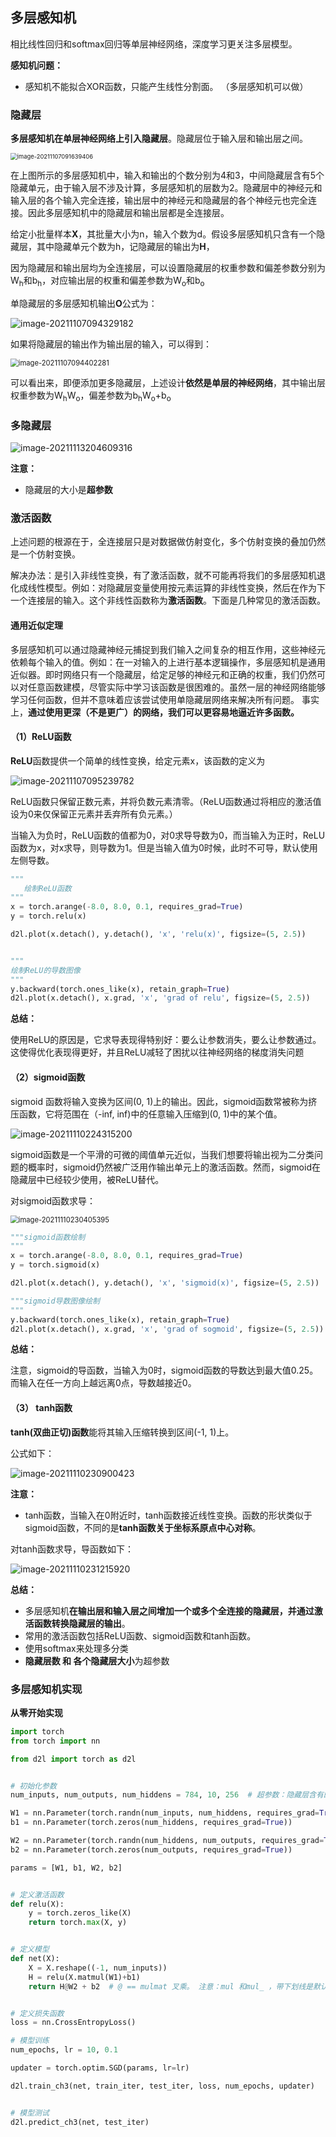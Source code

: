 ## 多层感知机

相比线性回归和softmax回归等单层神经网络，深度学习更关注多层模型。

**感知机问题：**

- 感知机不能拟合XOR函数，只能产生线性分割面。  （多层感知机可以做）

### 隐藏层

**多层感知机在单层神经网络上引入隐藏层**。隐藏层位于输入层和输出层之间。

<img src="https://i.loli.net/2021/11/07/u1C6wl3Uo4DghIF.png" alt="image-20211107091639406" style="zoom:67%;" />

在上图所示的多层感知机中，输入和输出的个数分别为4和3，中间隐藏层含有5个隐藏单元，由于输入层不涉及计算，多层感知机的层数为2。隐藏层中的神经元和输入层的各个输入完全连接，输出层中的神经元和隐藏层的各个神经元也完全连接。因此多层感知机中的隐藏层和输出层都是全连接层。



给定小批量样本**X**，其批量大小为n，输入个数为d。假设多层感知机只含有一个隐藏层，其中隐藏单元个数为h，记隐藏层的输出为**H**，

因为隐藏层和输出层均为全连接层，可以设置隐藏层的权重参数和偏差参数分别为W<sub>h</sub>和b<sub>h</sub>，对应输出层的权重和偏差参数为W<sub>o</sub>和b<sub>o</sub>

单隐藏层的多层感知机输出**O**公式为：

![image-20211107094329182](https://i.loli.net/2021/11/07/YhzngmZNeF5E6Sp.png)

如果将隐藏层的输出作为输出层的输入，可以得到：

<img src="https://i.loli.net/2021/11/07/AtVFLIrTQqfeGHC.png" alt="image-20211107094402281" style="zoom:80%;" />

可以看出来，即便添加更多隐藏层，上述设计**依然是单层的神经网络**，其中输出层权重参数为W<sub>h</sub>W<sub>o</sub>，偏差参数为b<sub>h</sub>W<sub>o</sub>+b<sub>o</sub>



### 多隐藏层

![image-20211113204609316](https://i.loli.net/2021/11/13/ZEXHjLY76Q3hbOF.png)



**注意：**

- 隐藏层的大小是**超参数**



### 激活函数

上述问题的根源在于，全连接层只是对数据做仿射变化，多个仿射变换的叠加仍然是一个仿射变换。

解决办法：是引入非线性变换，有了激活函数，就不可能再将我们的多层感知机退化成线性模型。例如：对隐藏层变量使用按元素运算的非线性变换，然后在作为下一个连接层的输入。这个非线性函数称为**激活函数**。下面是几种常见的激活函数。



#### **通用近似定理**

多层感知机可以通过隐藏神经元捕捉到我们输入之间复杂的相互作用，这些神经元依赖每个输入的值。例如：在一对输入的上进行基本逻辑操作，多层感知机是通用近似器。即时网络只有一个隐藏层，给定足够的神经元和正确的权重，我们仍然可以对任意函数建模，尽管实际中学习该函数是很困难的。虽然一层的神经网络能够学习任何函数，但并不意味着应该尝试使用单隐藏层网络来解决所有问题。 事实上，**通过使用更深（不是更广）的网络，我们可以更容易地逼近许多函数。**

#### （1）ReLU函数

**ReLU**函数提供一个简单的线性变换，给定元素x，该函数的定义为

![image-20211107095239782](https://i.loli.net/2021/11/07/RSuFb4hcaXWLqot.png)

ReLU函数只保留正数元素，并将负数元素清零。（ReLU函数通过将相应的激活值设为0来仅保留正元素并丢弃所有负元素。）

当输入为负时，ReLU函数的值都为0，对0求导导数为0，而当输入为正时，ReLU函数为x，对x求导，则导数为1。但是当输入值为0时候，此时不可导，默认使用左侧导数。

```python
"""
   绘制ReLU函数
"""
x = torch.arange(-8.0, 8.0, 0.1, requires_grad=True)
y = torch.relu(x)

d2l.plot(x.detach(), y.detach(), 'x', 'relu(x)', figsize=(5, 2.5))


"""
绘制ReLU的导数图像
"""
y.backward(torch.ones_like(x), retain_graph=True)
d2l.plot(x.detach(), x.grad, 'x', 'grad of relu', figsize=(5, 2.5))

```

**总结：**

使用ReLU的原因是，它求导表现得特别好：要么让参数消失，要么让参数通过。这使得优化表现得更好，并且ReLU减轻了困扰以往神经网络的梯度消失问题



#### （2）sigmoid函数

sigmoid 函数将输入变换为区间(0, 1)上的输出。因此，sigmoid函数常被称为挤压函数，它将范围在（-inf, inf)中的任意输入压缩到(0, 1)中的某个值。

![image-20211110224315200](https://i.loli.net/2021/11/10/sqRf87LJT2WNgdh.png)

sigmoid函数是一个平滑的可微的阈值单元近似，当我们想要将输出视为二分类问题的概率时，sigmoid仍然被广泛用作输出单元上的激活函数。然而，sigmoid在隐藏层中已经较少使用，被ReLU替代。

对sigmoid函数求导： 

<img src="https://i.loli.net/2021/11/10/EakgKJuf8USwNO6.png" alt="image-20211110230405395" style="zoom:80%;" />

```python
"""sigmoid函数绘制
"""
x = torch.arange(-8.0, 8.0, 0.1, requires_grad=True)
y = torch.sigmoid(x)

d2l.plot(x.detach(), y.detach(), 'x', 'sigmoid(x)', figsize=(5, 2.5))

"""sigmoid导数图像绘制
"""
y.backward(torch.ones_like(x), retain_graph=True)
d2l.plot(x.detach(), x.grad, 'x', 'grad of sogmoid', figsize=(5, 2.5))
```

**总结：**

注意，sigmoid的导函数，当输入为0时，sigmoid函数的导数达到最大值0.25。而输入在任一方向上越远离0点，导数越接近0。

#### （3） tanh函数

**tanh(双曲正切)函数**能将其输入压缩转换到区间(-1, 1)上。

公式如下：

![image-20211110230900423](https://i.loli.net/2021/11/10/ZSkq24JgbF3pzCo.png)

**注意：**

- tanh函数，当输入在0附近时，tanh函数接近线性变换。函数的形状类似于sigmoid函数，不同的是**tanh函数关于坐标系原点中心对称**。

对tanh函数求导，导函数如下：

![image-20211110231215920](https://i.loli.net/2021/11/10/c1fFJTkIPY9O8Xr.png)

**总结：**

- 多层感知机**在输出层和输入层之间增加一个或多个全连接的隐藏层，并通过激活函数转换隐藏层的输出**。
- 常用的激活函数包括ReLU函数、sigmoid函数和tanh函数。
- 使用softmax来处理多分类
- **隐藏层数 和 各个隐藏层大小**为超参数



### 多层感知机实现

**从零开始实现**

```python
import torch
from torch import nn

from d2l import torch as d2l


# 初始化参数
num_inputs, num_outputs, num_hiddens = 784, 10, 256  # 超参数：隐藏层含有的隐藏单元个数num_hiddens = 256，选的784和10之间的数

W1 = nn.Parameter(torch.randn(num_inputs, num_hiddens, requires_grad=True) *0.01)
b1 = nn.Parameter(torch.zeros(num_hiddens, requires_grad=True))

W2 = nn.Parameter(torch.randn(num_hiddens, num_outputs, requires_grad=True) * 0.01)
b2 = nn.Parameter(torch.zeros(num_outputs, requires_grad=True))

params = [W1, b1, W2, b2]


# 定义激活函数
def relu(X):
    y = torch.zeros_like(X)
    return torch.max(X, y)


# 定义模型
def net(X):
    X = X.reshape((-1, num_inputs))
    H = relu(X.matmul(W1)+b1)
    return H@W2 + b2  # @ == mulmat 叉乘。 注意：mul 和mul_ ，带下划线是默认in-place=True


# 定义损失函数
loss = nn.CrossEntropyLoss()

# 模型训练
num_epochs, lr = 10, 0.1

updater = torch.optim.SGD(params, lr=lr)

d2l.train_ch3(net, train_iter, test_iter, loss, num_epochs, updater)


# 模型测试
d2l.predict_ch3(net, test_iter)
```